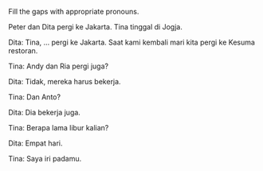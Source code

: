 Fill the gaps with appropriate pronouns.

Peter dan Dita pergi ke Jakarta. Tina tinggal di Jogja.

Dita: Tina, … pergi ke Jakarta. Saat kami kembali mari kita pergi ke Kesuma restoran.

Tina: Andy dan Ria pergi juga?

Dita: Tidak, mereka harus bekerja.

Tina: Dan Anto?

Dita: Dia bekerja juga.

Tina: Berapa lama libur kalian?

Dita: Empat hari.

Tina: Saya iri padamu.

